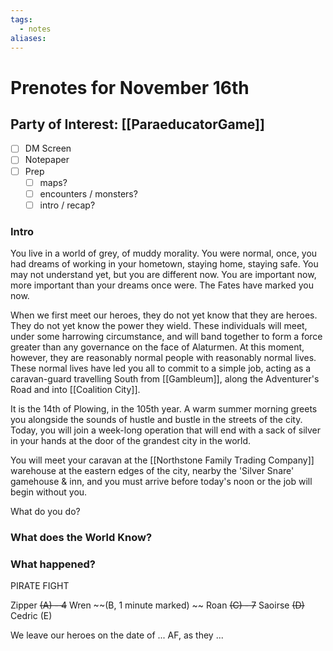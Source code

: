 ```yaml
---
tags:
  - notes
aliases:
---
```


# Prenotes for November 16th
## Party of Interest: [[ParaeducatorGame]]
- [ ] DM Screen
- [ ] Notepaper
- [ ] Prep
	- [ ] maps?
	- [ ] encounters / monsters?
	- [ ] intro / recap?

### Intro
You live in a world of grey, of muddy morality. You were normal, once, you had dreams of working in your hometown, staying home, staying safe. You may not understand yet, but you are different now. You are important now, more important than your dreams once were. The Fates have marked you now.

When we first meet our heroes, they do not yet know that they are heroes. They do not yet know the power they wield. These individuals will meet, under some harrowing circumstance, and will band together to form a force greater than any governance on the face of Alaturmen. At this moment, however, they are reasonably normal people with reasonably normal lives. These normal lives have led you all to commit to a simple job, acting as a caravan-guard travelling South from [[Gambleum]], along the Adventurer's Road and into [[Coalition City]].

It is the 14th of Plowing, in the 105th year. A warm summer morning greets you alongside the sounds of hustle and bustle in the streets of the city. Today, you will join a week-long operation that will end with a sack of silver in your hands at the door of the grandest city in the world.

You will meet your caravan at the [[Northstone Family Trading Company]] warehouse at the eastern edges of the city, nearby the 'Silver Snare' gamehouse & inn, and you must arrive before today's noon or the job will begin without you.

What do you do?

### What does the World Know?


### What happened?


PIRATE FIGHT

Zipper
~~(A) - 4~~
Wren
~~(B, 1 minute marked) ~~
Roan
~~(C) - 7~~
Saoirse
~~(D)~~
Cedric
(E)

We leave our heroes on the date of ... AF, as they ...